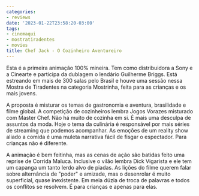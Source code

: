 ```yaml
---
categories:
- reviews
date: '2023-01-22T23:58:20-03:00'
tags:
- cinemaqui
- mostratiradentes
- movies
title: Chef Jack - O Cozinheiro Aventureiro
---
```


Esta é a primeira animação 100% mineira. Tem como distribuidora a Sony e a Cinearte e participa da dublagem o lendário Guilherme Briggs. Está estreando em mais de 300 salas pelo Brasil e houve uma sessão nessa Mostra de Tiradentes na categoria Mostrinha, feita para as crianças e os mais jovens.

A proposta é misturar os temas de gastronomia e aventura, brasilidade e filme global. A competição de cozinheiros lembra Jogos Vorazes misturado com Master Chef. Não há muito de cozinha em si. É mais uma desculpa de assuntos da moda. Hoje o tema da culinária é responsável por mais séries de streaming que podemos acompanhar. As emoções de um reality show aliado a comida é uma muleta narrativa fácil de fisgar o espectador. Para crianças não é diferente.

A animação é bem feitinha, mas as cenas de ação são batidas feito uma reprise de Corrida Maluca. Inclusive o vilão lembra Dick Vigarista e ele tem um capanga um tanto lerdo alvo de piadas. As lições do filme querem falar sobre alternância de "poder" e amizade, mas o desenrolar é muito superficial, quase inexistente. Em meia dúzia de troca de palavras e todos os conflitos se resolvem. É para crianças e apenas para elas.